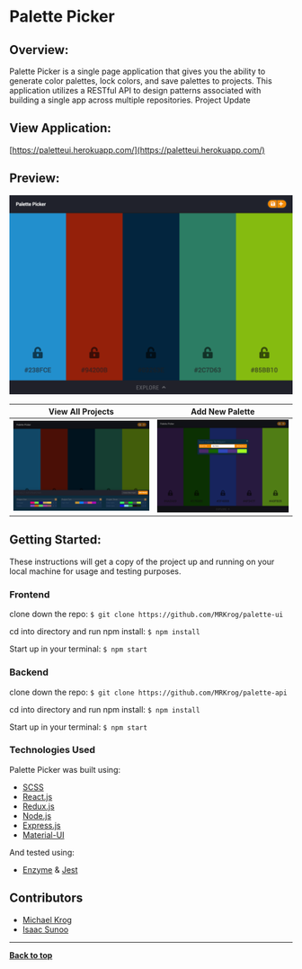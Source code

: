 # Palette Picker

## Overview:
Palette Picker is a single page application that gives you the ability to generate color palettes, lock colors, and save palettes to projects. This application utilizes a RESTful API to design patterns associated with building a single app across multiple repositories. Project Update

## View Application:
[https://paletteui.herokuapp.com/](https://paletteui.herokuapp.com/)

## Preview:
![Homepage Preview](src/images/Homepage.png)

View All Projects          |  Add New Palette
:-------------------------:|:-------------------------:
<img src="src/images/Allprojects.png" alt="Projects">  |  <img src="src/images/NewPalette.png" alt="Palettes">

## Getting Started:

These instructions will get a copy of the project up and running on your local machine for usage and testing purposes.

### Frontend
clone down the repo: ```$ git clone https://github.com/MRKrog/palette-ui```

cd into directory and run npm install: ```$ npm install```

Start up in your terminal: ```$ npm start ```

### Backend
clone down the repo: ```$ git clone https://github.com/MRKrog/palette-api```

cd into directory and run npm install: ``` $ npm install ```

Start up in your terminal: ``` $ npm start ```


### Technologies Used
Palette Picker was built using:
- [SCSS](https://sass-lang.com/)
- [React.js](https://reactjs.org/)
- [Redux.js](https://redux.js.org/)
- [Node.js](https://nodejs.org/en/)
- [Express.js](https://expressjs.com/)
- [Material-UI](https://material-ui.com/)

And tested using:
- [Enzyme](https://airbnb.io/enzyme/) & [Jest](https://airbnb.io/enzyme/docs/guides/jest.html)


## Contributors
- [Michael Krog](https://github.com/MRKrog)
- [Isaac Sunoo](https://github.com/IsaacSunoo)

---
**[Back to top](https://github.com/MRKrog/palette-ui/blob/master/README.md#palette-ui)**
